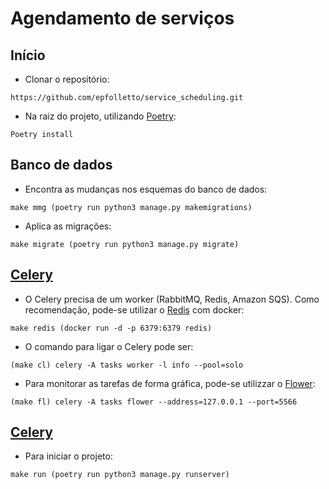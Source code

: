 # Agendamento de serviços

## Início
- Clonar o repositório:
  
`https://github.com/epfolletto/service_scheduling.git`

- Na raiz do projeto, utilizando [Poetry](https://python-poetry.org/):
  
`Poetry install`

## Banco de dados

- Encontra as mudanças nos esquemas do banco de dados:

`make mmg (poetry run python3 manage.py makemigrations)`
  
- Aplica as migrações:
  
`make migrate (poetry run python3 manage.py migrate)`

## [Celery](https://docs.celeryq.dev/en/stable/)

- O Celery precisa de um worker (RabbitMQ, Redis, Amazon SQS). Como recomendação, pode-se utilizar o [Redis](https://redis.io/) com docker:

`make redis (docker run -d -p 6379:6379 redis)`

- O comando para ligar o Celery pode ser:

`(make cl) celery -A tasks worker -l info --pool=solo`

- Para monitorar as tarefas de forma gráfica, pode-se utilizzar o [Flower](https://flower.readthedocs.io/en/latest/):

`(make fl) celery -A tasks flower --address=127.0.0.1 --port=5566`

## [Celery](https://docs.celeryq.dev/en/stable/)
- Para iniciar o projeto:
  
`make run (poetry run python3 manage.py runserver)`
 
